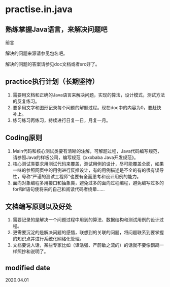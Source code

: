 # practise.in.java
## 熟练掌握Java语言，来解决问题吧

前言

解决的问题来源请参见包名吧。

解决的问题的答案请参见doc文档或者src好了。

## practice执行计划（长期坚持）
1. 需要用文档和正确的Java语言来解决问题，实现的算法，设计模式，测试方法的反复练习。
2. 要多用文字和图形记录每个问题的解题过程。现在doc中的内容为0，要赶快补上。
3. 练习练习再练习，持续进行日复一日，月复一月。

## Coding原则
1. Main代码和核心测试类要有清晰的注解，可解题过程，Java代码编写规范，请参照Java的样板公司，编写规范《xxxbaba Java开发规范》。
2. 核心测试类要求用测试代码来覆盖，测试用例的设计，尽可能覆盖全面，如果一味的参照网页中的用例进行反推设计，有的用例描述是不全的有的很有误导性，号称“严谨的测试工程师”也要有全面思考和设计用例的能力。
3. 面向对象编程多用接口和抽象类，避免过多的面向过程编程，避免编写过多的for和if语句使将来的自己和阅读代码者绕晕……

## 文档编写原则以及好处
1. 需要记录的是解决一个问题过程中用到的算法、数据结构和测试用例的设计过程。
2. 更需要沉淀的是解决问题的感悟，联想到的关联的问题，将问题联系到要掌握的知识点并进行系统化网格化管理。
3. 文档要说人话，某些专家比如（谭浩强、严蔚敏之流的）的话就不要像鹦鹉一样照抄和说明了。

## modified date
2020.04.01

